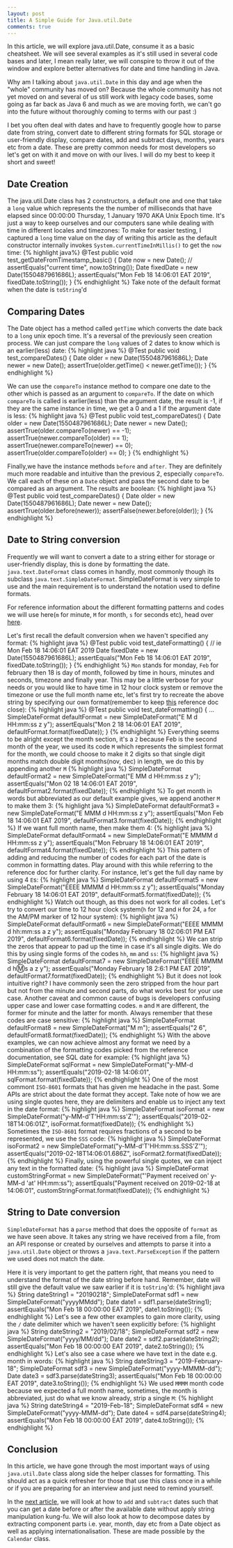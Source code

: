 ```yaml
---
layout: post
title: A Simple Guide for Java.util.Date 
comments: true
---
```



<div class="message">
 In this article, we will explore java.util.Date, consume it as a basic cheatsheet. We will see several examples as it's still used in several code bases and later, I mean really later, we will conspire to throw it out of the window and explore better alternatives for date and time handling in Java. 
</div>

Why am I talking about `java.util.Date` in this day and age when the "whole" community has moved on? Because the whole community has not yet moved on and several of us still work with legacy code bases, some going as far back as Java 6 and much as we are moving forth, we can't go into the future without thoroughly coming to terms with our past :)

I bet you often deal with dates and have to frequently google how to parse date from string, convert date to different string formats for SQL storage or user-friendly display, compare dates, add and subtract days, months, years etc from a date. These are pretty common needs for most developers so let's get on with it and move on with our lives. I will do my best to keep it short and sweet!
<!--more-->
## Date Creation
The java.util.Date class has 2 constructors, a default one and one that take a `long` value which represents the the number of milliseconds that have elapsed since 00:00:00 Thursday, 1 January 1970 AKA Unix Epoch time. It's just a way to keep ourselves and our computers sane while dealing with time in different locales and timezones:
To make for easier testing, I captured a `long` time value on the day of writing this article as the default constructor internally invokes `System.currentTimeInMillis()` to get the `now` time:
{% highlight java%}
@Test
public void test_getDateFromTimestamp_basic() {
	Date now = new Date();
//	assertEquals("current time", now.toString());
	Date fixedDate = new Date(1550487961686L);
	assertEquals("Mon Feb 18 14:06:01 EAT 2019", fixedDate.toString());
}
{% endhighlight %}
Take note of the default format when the date is `toString`'d

## Comparing Dates
The Date object has a method called `getTime` which converts the date back to a `long` unix epoch time. It's a reversal of the previously seen creation process. We can just compare the `long` values of 2 dates to know which is an earlier(less) date:
{% highlight java %}
	@Test
	public void test_compareDates() {
		Date older = new Date(1550487961686L);
		Date newer = new Date();
		assertTrue(older.getTime() < newer.getTime());
	}
{% endhighlight %}

We can use the `compareTo` instance method to compare one date to the other which is passed as an argument to `compareTo`. If the date on which `compareTo` is called is earlier(less) than the argument date, the result is -1, if they are the same instance in time, we get a 0 and a 1 if the argument date is less:
{% highlight java %}
	@Test
	public void test_compareDates() {
		Date older = new Date(1550487961686L);
		Date newer = new Date();
		assertTrue(older.compareTo(newer) == -1);
		assertTrue(newer.compareTo(older) == 1);
		assertTrue(newer.compareTo(newer) == 0);
		assertTrue(older.compareTo(older) == 0);
	}
{% endhighlight %}

Finally,we have the instance methods `before` and `after`. They are definitely much more readable and intuitive than the previous 2, especially `compareTo`. We call each of these on a `Date` object and pass the second date to be compared as an argument. The results are boolean:
{% highlight java %}
	@Test
	public void test_compareDates() {
		Date older = new Date(1550487961686L);
		Date newer = new Date();
		assertTrue(older.before(newer));
		assertFalse(newer.before(older));
	}
{% endhighlight %}

## Date to String conversion

Frequently we will want to convert a date to a string either for storage or user-friendly display, this is done by formatting the date. `java.text.DateFormat` class comes in handly, most commonly though its subclass `java.text.SimpleDateFormat`. SimpleDateFormat is very simple to use and the main requirement is to understand the notation used to define formats.

For reference information about the different formatting patterns and codes we will use here(`m` for minute, `M` for month, `s` for seconds etc), head over [here](https://docs.oracle.com/javase/7/docs/api/java/text/SimpleDateFormat.html).

Let's first recall the default conversion when we haven't specified any format:
{% highlight java %}
@Test
public void test_dateFormatting() {
// ie Mon Feb 18 14:06:01 EAT 2019
	Date fixedDate = new Date(1550487961686L);
	assertEquals("Mon Feb 18 14:06:01 EAT 2019", fixedDate.toString());
}
{% endhighlight %}
`Mon` stands for monday, `Feb` for february then 18 is day of month, followed by time in hours, minutes and seconds, timezone and finally year. This may be a little verbose for your needs or you would like to have time in 12 hour clock system or remove the timezone or use the full month name etc, let's first try to recreate the above string by specifying our own format(remember to keep [this](https://docs.oracle.com/javase/7/docs/api/java/text/SimpleDateFormat.html) reference doc close):
{% highlight java %}
@Test
public void test_dateFormatting() {
    ...
	SimpleDateFormat defaultFormat = new SimpleDateFormat("E M d HH:mm:ss z y");
	assertEquals("Mon 2 18 14:06:01 EAT 2019", defaultFormat.format(fixedDate));
}
{% endhighlight %}
Everything seems to be alright except the month section, it's a `2` because Feb is the second month of the year, we used its code `M` which represents the simplest format for the month, we could choose to make it 2 digits so that single digit months match double digit months(nov, dec) in length, we do this by appending another `M`
{% highlight java %}
SimpleDateFormat defaultFormat2 = new SimpleDateFormat("E MM d HH:mm:ss z y");
assertEquals("Mon 02 18 14:06:01 EAT 2019", defaultFormat2.format(fixedDate));
{% endhighlight %}
To get month in words but abbreviated as our default example gives, we append another `M` to make them 3:
{% highlight java %}
SimpleDateFormat defaultFormat3 = new SimpleDateFormat("E MMM d HH:mm:ss z y");
assertEquals("Mon Feb 18 14:06:01 EAT 2019", defaultFormat3.format(fixedDate));
{% endhighlight %}
If we want full month name, then make them 4:
{% highlight java %}
SimpleDateFormat defaultFormat4 = new SimpleDateFormat("E MMMM d HH:mm:ss z y");
assertEquals("Mon February 18 14:06:01 EAT 2019", defaultFormat4.format(fixedDate));
{% endhighlight %}
This pattern of adding and reducing the number of codes for each part of the date is common in formatting dates. Play around with this while referring to the reference doc for further clarity. For instance, let's get the full day name by using 4 `E`s:
{% highlight java %}
SimpleDateFormat defaultFormat5 = new SimpleDateFormat("EEEE MMMM d HH:mm:ss z y");
assertEquals("Monday February 18 14:06:01 EAT 2019", defaultFormat5.format(fixedDate));
{% endhighlight %}
Watch out though, as this does not work for all codes. Let's try to convert our time to 12 hour clock system(`h` for 12 and `H` for 24, `a` for the AM/PM marker of 12 hour system):
{% highlight java %}
SimpleDateFormat defaultFormat6 = new SimpleDateFormat("EEEE MMMM d hh:mm:ss a z y");
assertEquals("Monday February 18 02:06:01 PM EAT 2019", defaultFormat6.format(fixedDate));
{% endhighlight %}
We can strip the zeros that appear to pad up the time in case it's all single digits. We do this by using single forms of the codes `hh`, `mm` and `ss`:
{% highlight java %}
SimpleDateFormat defaultFormat7 = new SimpleDateFormat("EEEE MMMM d h:m:s a z y");
assertEquals("Monday February 18 2:6:1 PM EAT 2019", defaultFormat7.format(fixedDate));
{% endhighlight %}
But it does not look intuitive right? I have commonly seen the zero stripped from the hour part but not from the minute and second parts, do what works best for your use case. 
Another caveat and common cause of bugs is developers confusing upper case and lower case formatting codes. `m` and `M` are different, the former for minute and the latter for month. Always remember that these codes are case sensitive:
{% highlight java %}
SimpleDateFormat defaultFormat8 = new SimpleDateFormat("M m");
assertEquals("2 6", defaultFormat8.format(fixedDate));
{% endhighlight %}
With the above examples, we can now achieve almost any format we need by a combination of the formatting codes picked from the reference documentation, see SQL date for example:
{% highlight java %}
SimpleDateFormat sqlFormat = new SimpleDateFormat("y-MM-d HH:mm:ss");
assertEquals("2019-02-18 14:06:01", sqlFormat.format(fixedDate));
{% endhighlight %}
One of the most commont `ISO-8601` formats that has given me headache in the past. Some APIs are strict about the date format they accept. Take note of how we are using single quotes here, they are delimiters and enable us to inject any text in the date format:
{% highlight java %}
SimpleDateFormat isoFormat = new SimpleDateFormat("y-MM-d'T'HH:mm:ss'Z'");
assertEquals("2019-02-18T14:06:01Z", isoFormat.format(fixedDate));
{% endhighlight %}
Sometimes the `ISO-8601` format requires fractions of a second to be represented, we use the `SSS` code:
{% highlight java %}
SimpleDateFormat isoFormat2 = new SimpleDateFormat("y-MM-d'T'HH:mm:ss.SSS'Z'");
assertEquals("2019-02-18T14:06:01.686Z", isoFormat2.format(fixedDate));
{% endhighlight %}
Finally, using the powerful single quotes, we can inject any text in the formatted date:
{% highlight java %}
SimpleDateFormat customStringFormat = new SimpleDateFormat("'Payment received on' y-MM-d 'at' HH:mm:ss");
assertEquals("Payment received on 2019-02-18 at 14:06:01", customStringFormat.format(fixedDate));
{% endhighlight %}

## String to Date conversion

`SimpleDateFormat` has a `parse` method that does the opposite of `format` as we have seen above. It takes any string we have received from a file, from an API response or created by ourselves and attempts to parse it into a `java.util.Date` object or throws a `java.text.ParseException` if the pattern we used does not match the date. 

Here it is very important to get the pattern right, that means you need to understand the format of the date string before hand. Remember, date will still give the default value we saw earlier if it is `toString`'d:
{% highlight java %}
String dateString1 = "20190218";
SimpleDateFormat sdf1 = new SimpleDateFormat("yyyyMMdd");
Date date1 = sdf1.parse(dateString1);
assertEquals("Mon Feb 18 00:00:00 EAT 2019", date1.toString());
{% endhighlight %}
Let's see a few other examples to gain more clarity, using the `/` date delimiter which we haven't seen explicitly before:
{% highlight java %}
String dateString2 = "2019/02/18";
SimpleDateFormat sdf2 = new SimpleDateFormat("yyyy/MM/dd");
Date date2 = sdf2.parse(dateString2);
assertEquals("Mon Feb 18 00:00:00 EAT 2019", date2.toString());
{% endhighlight %}
Let's also see a case where we have text in the date e.g. month in words:
{% highlight java %}
String dateString3 = "2019-February-18";
SimpleDateFormat sdf3 = new SimpleDateFormat("yyyy-MMMM-dd");
Date date3 = sdf3.parse(dateString3);
assertEquals("Mon Feb 18 00:00:00 EAT 2019", date3.toString());
{% endhighlight %}
We used `MMMM` month code because we expected a full month name, sometimes, the month is abbreviated, just do what we know already, strip a single `M`: 
{% highlight java %}
String dateString4 = "2019-Feb-18";
SimpleDateFormat sdf4 = new SimpleDateFormat("yyyy-MMM-dd");
Date date4 = sdf4.parse(dateString4);
assertEquals("Mon Feb 18 00:00:00 EAT 2019", date4.toString());
{% endhighlight %}

## Conclusion

In this article, we have gone through the most important ways of using `java.util.Date` class along side the helper classes for formatting. This should act as a quick refresher for those that use this class once in a while or if you are preparing for an interview and just need to remind yourself. 

In the [next article](/2019/02/20/manipulating-dates-with-calendar-class), we will look at how to `add` and `subtract` dates such that you can get a date before or after the available date without apply string manipulation kung-fu. We will also look at how to decompose dates by extracting component parts i.e. year, month, day etc from a Date object as well as applying internationalisation. These are made possible by the `Calendar` class.